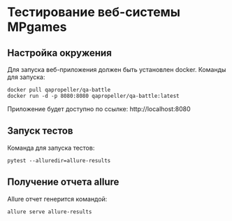 # Тестирование веб-системы MPgames

## Настройка окружения
Для запуска веб-приложения должен быть установлен docker.
Команды для запуска:

    docker pull qapropeller/qa-battle
    docker run -d -p 8080:8080 qapropeller/qa-battle:latest

Приложение будет доступно по ссылке: http://localhost:8080

## Запуск тестов
Команда для запуска тестов:

    pytest --alluredir=allure-results


## Получение отчета allure

Allure отчет генерится командой:

    allure serve allure-results